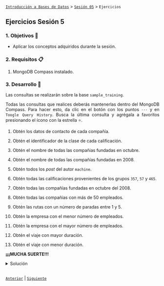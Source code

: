 [`Introducción a Bases de Datos`](../../README.md) > [`Sesión 05`](../Readme.md) > `Ejercicios`
	
## Ejercicios Sesión 5

<div style="text-align: justify;">

### 1. Objetivos :dart: 

- Aplicar los conceptos adquiridos durante la sesión.

### 2. Requisitos :clipboard:

1. MongoDB Compass instalado.

### 3. Desarrollo :rocket:

Las consultas se realizarán sobre la base `sample_training`.

Todas las consultas que realices deberás mantenerlas dentro del MongoDB Compass. Para hacer esto, da clic en el botón con los puntos `···` y en `Toogle Query History`. Busca la última consulta y agrégala a favoritos presionando el ícono con la estrella :star:.

1. Obtén los datos de contacto de cada compañía.

2. Obtén el identificador de la clase de cada calificación.

3. Obtén el nombre de todas las compañias fundadas en octubre.

4. Obtén el nombre de todas las compañías fundadas en 2008.

5. Obtén todos los *post* del autor `machine`.

6. Obtén todas las calificaciones provenientes de los grupos `357`, `57` y `465`.

7. Obtén todas las compañías fundadas en octubre del 2008.

8. Obtén todas las compañias con más de 50 empleados. 

9. Obtén las rutas con un número de paradas entre 1 y 5.

10. Obtén la empresa con el menor número de empleados.

11. Obtén la empresa con el mayor número de empleados.

12. Obtén el viaje con mayor duración.

13. Obtén el viaje con menor duración.

**¡¡¡MUCHA SUERTE!!!**

<details><summary>Solución</summary>
<br/>

1. Obtén los datos de contacto de cada compañía.

   ```json
   /* Proyección. */
   {email_address:1, phone_number:1}
   ```

2. Obtén el identificador de la clase de cada calificación.

   ```json
   /* Proyección. */
   {class_id: 1}
   ```

3. Obtén el nombre de todas las compañias fundadas en octubre.

   ```json
   /* Filtro. */
   {founded_month: 10}
   ```

4. Obtén el nombre de todas las compañías fundadas en 2008.

   ```json
   /* Filtro. */
   {founded_year: 2008}
   /* Proyección. */
   {name:1}
   ``` 

5. Obtén todos los *post* del autor `machine`.

   ```json
   /* Filtro. */
   {author:"machine"}
   ```

6. Obtén todas las calificaciones provenientes de los grupos `357`, `57` y `465`.

   ```json
   /* Filtro. */
   {class_id: {$in: [350, 57, 465]}}
   ```

7. Obtén todas las compañías fundadas en octubre del 2008.

   ```json
   /* Filtro. */
   {founded_year: 2008, founded_month:10}
   ```

8. Obtén todas las compañias con más de 50 empleados. 

   ```json
   /* Filtro. */
   {number_of_employees: {$gt: 50}}
   ```

9. Obtén las rutas con un número de paradas entre 1 y 5.

   ```json
   /* Filtro. */
   {$and: [{stops: {$gte: 1}}, {stops: {$lte: 5}}]}
   ```

10. Obtén la empresa con el menor número de empleados.

   ```json
   /* Filter. */
   {number_of_employees: {$ne:null}}
   /* Ordenamiento. */
   {number_of_employees:1}
   /* Limit. */
   1
   ```

11. Obtén la empresa con el mayor número de empleados.

   ```json
   /* Ordenamiento. */
   {number_of_employees:-1}
   /* Limit. */
   1
   ```

12. Obtén el viaje con mayor duración.

   ```json
   /* Ordenamiento. */
   {tripduration: -1}
   /* Limit. */
   1
   ```

13. Obtén la historia menos comentada.

   ```json
   /* Ordenamiento. */
   {tripduration: -1}
   /* Limit. */
   1
   ```

<p>

</p>
</details> 

<br/>

[`Anterior`](../Readme.md) | [`Siguiente`](../Readme.md)

</div>

